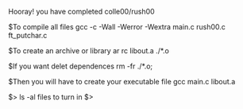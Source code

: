 
Hooray! you have completed colle00/rush00

$To compile all files 
gcc -c -Wall -Werror -Wextra main.c rush00.c ft_putchar.c


$To create an archive or library 
ar rc libout.a ./*.o

$If you want delet dependences
rm -fr ./*.o;

$Then you will have to create your executable file
gcc main.c libout.a 

$> ls -al
files to turn in 
$>
